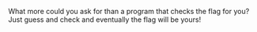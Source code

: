 What more could you ask for than a program that checks the flag for you? Just guess and check and eventually the flag will be yours!